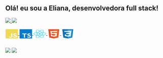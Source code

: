## Olá! eu sou a Eliana, desenvolvedora full stack! 

<div>
  <a href="https://github.com/elianacris">
  <img height="165em" src="https://github-readme-stats.vercel.app/api?username=elianacris&show_icons=true&theme=buefy&include_all_commits=true&count_private=true"/>
  <img height="110em" src="https://github-readme-stats.vercel.app/api/top-langs/?username=elianacris&layout=compact&langs_count=7&theme=buefy"/>


</div>
<div style="display: inline_block"><br>
  <img align="center" alt="Eli-Js" height="30" width="40" src="https://raw.githubusercontent.com/devicons/devicon/master/icons/javascript/javascript-plain.svg">
   <img align="center" alt="Rafa-Ts" height="30" width="40" src="https://raw.githubusercontent.com/devicons/devicon/master/icons/typescript/typescript-plain.svg">
  <img align="center" alt="Eli-React" height="30" width="40" src="https://raw.githubusercontent.com/devicons/devicon/master/icons/react/react-original.svg">
  <img align="center" alt="Eli-HTML" height="30" width="40" src="https://raw.githubusercontent.com/devicons/devicon/master/icons/html5/html5-original.svg">
  <img align="center" alt="Eli-CSS" height="30" width="40" src="https://raw.githubusercontent.com/devicons/devicon/master/icons/css3/css3-original.svg">
</div>

##

<div> 
   <a href="https://www.linkedin.com/in/elianacris/" target="_blank"><img src="https://img.shields.io/badge/-LinkedIn-%230077B5?style=for-the-badge&logo=linkedin&logoColor=white" target="_blank"></a> 
  <a href = "mailto:ellianacris1@gmail.com"><img src="https://img.shields.io/badge/-Gmail-%23333?style=for-the-badge&logo=gmail&logoColor=white" target="_blank"></a>
 
 </div>
   
